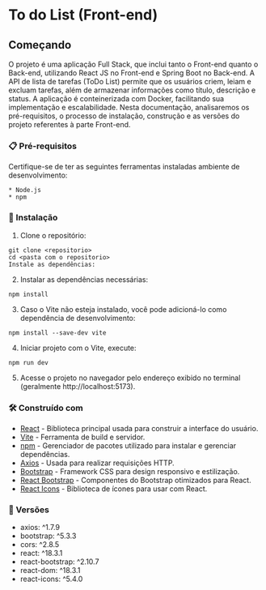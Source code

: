 # To do List (Front-end)

## Começando

O projeto é uma aplicação Full Stack, que inclui tanto o Front-end quanto o Back-end, utilizando React JS no Front-end e Spring Boot no Back-end. A API de lista de tarefas (ToDo List) permite que os usuários criem, leiam e excluam tarefas, além de armazenar informações como título, descrição e status. A aplicação é conteinerizada com Docker, facilitando sua implementação e escalabilidade. Nesta documentação, analisaremos os pré-requisitos, o processo de instalação, construção e as versões do projeto referentes à parte Front-end.

### 📋 Pré-requisitos

Certifique-se de ter as seguintes ferramentas instaladas ambiente de desenvolvimento:

```
* Node.js
* npm 
```

### 🔧 Instalação

1. Clone o repositório:

```
git clone <repositorio>
cd <pasta com o repositorio>
Instale as dependências:
```

2. Instalar as dependências necessárias:

```
npm install
```

3. Caso o Vite não esteja instalado, você pode adicioná-lo como dependência de desenvolvimento:

```
npm install --save-dev vite
```

4. Iniciar projeto com o Vite, execute:

```
npm run dev
```

5. Acesse o projeto no navegador pelo endereço exibido no terminal (geralmente http://localhost:5173).


### 🛠️ Construído com

* [React](https://react.dev/) - Biblioteca principal usada para construir a interface do usuário.
* [Vite](https://vitejs.dev/) - Ferramenta de build e servidor.
* [npm](https://www.npmjs.com/) - Gerenciador de pacotes utilizado para instalar e gerenciar dependências.
* [Axios](https://axios-http.com/) - Usada para realizar requisições HTTP.
* [Bootstrap](https://getbootstrap.com/) - Framework CSS para design responsivo e estilização.
* [React Bootstrap](https://react-bootstrap.github.io/) - Componentes do Bootstrap otimizados para React.
* [React Icons](https://react-icons.github.io/react-icons/) - Biblioteca de ícones para usar com React.

### 📌 Versões

* axios: ^1.7.9
* bootstrap: ^5.3.3
* cors: ^2.8.5
* react: ^18.3.1
* react-bootstrap: ^2.10.7
* react-dom: ^18.3.1
* react-icons: ^5.4.0
